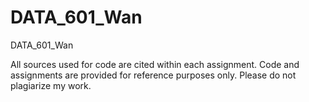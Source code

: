 # DATA_601_Wan
DATA_601_Wan

All sources used for code are cited within each assignment.
Code and assignments are provided for reference purposes only. 
Please do not plagiarize my work. 
